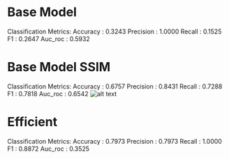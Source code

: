 # Base Model
Classification Metrics:
Accuracy  : 0.3243
Precision : 1.0000
Recall    : 0.1525
F1        : 0.2647
Auc_roc   : 0.5932


# Base Model SSIM
Classification Metrics:
Accuracy  : 0.6757
Precision : 0.8431
Recall    : 0.7288
F1        : 0.7818
Auc_roc   : 0.6542
![alt text](base:model_SSIM.png)

# Efficient
Classification Metrics:
Accuracy  : 0.7973
Precision : 0.7973
Recall    : 1.0000
F1        : 0.8872
Auc_roc   : 0.3525